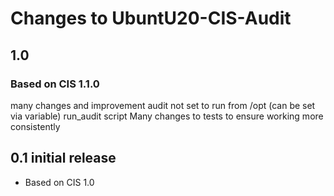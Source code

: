 # Changes to UbuntU20-CIS-Audit

## 1.0

### Based on CIS 1.1.0

many changes and improvement
audit not set to run from /opt (can be set via variable) run_audit script
Many changes to tests to ensure working more consistently

## 0.1 initial release

- Based on CIS 1.0
